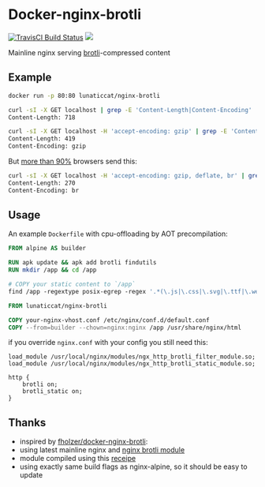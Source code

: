 # Docker-nginx-brotli

[![TravisCI Build Status](https://travis-ci.org/lunatic-cat/docker-nginx-brotli.svg?branch=master)](https://travis-ci.org/lunatic-cat/docker-nginx-brotli)
[![](https://images.microbadger.com/badges/image/lunaticcat/nginx-brotli.svg)](https://microbadger.com/images/lunaticcat/nginx-brotli)

Mainline nginx serving [brotli](https://github.com/google/brotli)-compressed content

## Example

```bash
docker run -p 80:80 lunaticcat/nginx-brotli
```

```bash
curl -sI -X GET localhost | grep -E 'Content-Length|Content-Encoding'
Content-Length: 718
```

```bash
curl -sI -X GET localhost -H 'accept-encoding: gzip' | grep -E 'Content-Length|Content-Encoding'
Content-Length: 419
Content-Encoding: gzip
```

But [more than 90%](https://caniuse.com/#feat=brotli) browsers send this:

```bash
curl -sI -X GET localhost -H 'accept-encoding: gzip, deflate, br' | grep -E 'Content-Length|Content-Encoding'
Content-Length: 270
Content-Encoding: br
```

## Usage

An example `Dockerfile` with cpu-offloading by AOT precompilation:

```dockerfile
FROM alpine AS builder

RUN apk update && apk add brotli findutils
RUN mkdir /app && cd /app

# COPY your static content to `/app`
find /app -regextype posix-egrep -regex '.*(\.js|\.css|\.svg|\.ttf|\.webp|\.jpg|\.png|\.ico|\.html)' -exec brotli {} \;

FROM lunaticcat/nginx-brotli

COPY your-nginx-vhost.conf /etc/nginx/conf.d/default.conf
COPY --from=builder --chown=nginx:nginx /app /usr/share/nginx/html
```

if you override `nginx.conf` with your config you still need this:

```nginx
load_module /usr/local/nginx/modules/ngx_http_brotli_filter_module.so;
load_module /usr/local/nginx/modules/ngx_http_brotli_static_module.so;

http {
    brotli on;
    brotli_static on;
}
```

## Thanks

- inspired by [fholzer/docker-nginx-brotli](https://github.com/fholzer/docker-nginx-brotli):
- using latest mainline nginx and [nginx brotli module](https://github.com/google/ngx_brotli)
- module compiled using this [receipe](https://gist.github.com/hermanbanken/96f0ff298c162a522ddbba44cad31081)
- using exactly same build flags as nginx-alpine, so it should be easy to update


